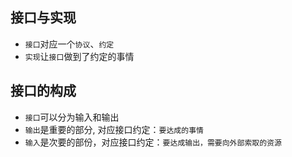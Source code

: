 ## 接口与实现

- `接口`对应一个`协议`、`约定`
- `实现`让`接口`做到了约定的事情

## 接口的构成

- `接口`可以分为输入和输出
- `输出`是重要的部分, 对应接口约定：`要达成的事情`
- `输入`是次要的部份，对应接口约定：`要达成输出，需要向外部索取的资源`
